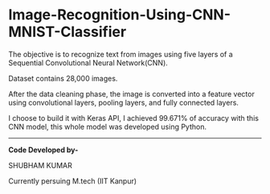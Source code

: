 # Image-Recognition-Using-CNN-MNIST-Classifier

The objective is to recognize text from images using five layers of a Sequential Convolutional Neural Network(CNN). 

Dataset contains 28,000 images.

After the data cleaning phase, the image is converted into a feature vector using convolutional layers, pooling layers, and fully connected layers.

I choose to build it with Keras API, I achieved 99.671% of accuracy with this CNN model, this whole model was developed using Python.

---------------------------------------------------------------------------------------------------------------------------------------------------------------------------------

**Code Developed by-**

SHUBHAM KUMAR

Currently persuing M.tech (IIT Kanpur)
